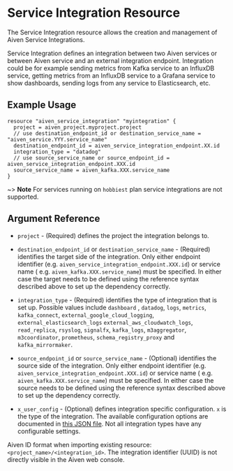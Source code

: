# Service Integration Resource

The Service Integration resource allows the creation and management of Aiven Service Integrations.

Service Integration defines an integration between two Aiven services or between Aiven service and an external
integration endpoint. Integration could be for example sending metrics from Kafka service to an InfluxDB service,
getting metrics from an InfluxDB service to a Grafana service to show dashboards, sending logs from any service to
Elasticsearch, etc.

## Example Usage

```hcl
resource "aiven_service_integration" "myintegration" {
  project = aiven_project.myproject.project
  // use destination_endpoint_id or destination_service_name = "aiven_service.YYY.service_name"
  destination_endpoint_id = aiven_service_integration_endpoint.XX.id
  integration_type = "datadog"
  // use source_service_name or source_endpoint_id = aiven_service_integration_endpoint.XXX.id
  source_service_name = aiven_kafka.XXX.service_name
}
```

~> **Note** For services running on `hobbiest` plan service integrations are not supported.

## Argument Reference

* `project` - (Required) defines the project the integration belongs to.

* `destination_endpoint_id` or `destination_service_name` - (Required) identifies the target side of the integration.
  Only either endpoint identifier (e.g. `aiven_service_integration_endpoint.XXX.id`) or service name (
  e.g. `aiven_kafka.XXX.service_name`) must be specified. In either case the target needs to be defined using the
  reference syntax described above to set up the dependency correctly.

* `integration_type` - (Required) identifies the type of integration that is set up. Possible values include `dashboard`
  , `datadog`, `logs`, `metrics`, `kafka_connect`, `external_google_cloud_logging`, `external_elasticsearch_logs`
  `external_aws_cloudwatch_logs`, `read_replica`, `rsyslog`, `signalfx`, `kafka_logs`, `m3aggregator`, 
  `m3coordinator`, `prometheus`, `schema_registry_proxy` and `kafka_mirrormaker`.

* `source_endpoint_id` or `source_service_name` - (Optional) identifies the source side of the integration. Only either
  endpoint identifier (e.g. `aiven_service_integration_endpoint.XXX.id`) or service name (
  e.g. `aiven_kafka.XXX.service_name`) must be specified. In either case the source needs to be defined using the
  reference syntax described above to set up the dependency correctly.

* `x_user_config` - (Optional) defines integration specific configuration. `x` is the type of the integration. The
  available configuration options are documented in
  [this JSON file](https://github.com/aiven/terraform-provider-aiven/tree/master/aiven/templates/integrations_user_config_schema.json). Not all integration types have any
  configurable settings.

Aiven ID format when importing existing resource: `<project_name>/<integration_id>`. The integration identifier (UUID)
is not directly visible in the Aiven web console.